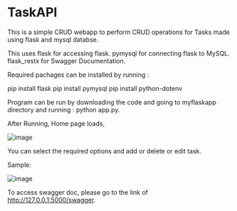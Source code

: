# TaskAPI

This is a simple CRUD webapp to perform CRUD operations for Tasks made using flask and mysql databse.

This uses flask for accessing flask.
pymysql for connecting flask to MySQL.
flask_restx for Swagger Documentation.

Required pachages can be installed by running :

pip install flask
pip install pymysql
pip install python-dotenv

Program can be run by downloading the code and going to myflaskapp directory and running : python app.py.

After Running, Home page loads,

![image](https://github.com/christeph2000/TaskAPI/assets/113282986/70b6fbc9-06bc-417b-8620-a0a1b7f3ff56)


You can select the required options and add or delete or edit task.

Sample:

![image](https://github.com/christeph2000/TaskAPI/assets/113282986/d1189909-00cd-4d50-a2c5-22b73cc21f80)


To access swagger doc, please go to the link of http://127.0.0.1:5000/swagger.
